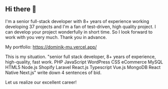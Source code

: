 ## Hi there 👋


I'm a senior full-stack developer with 8+ years of experience working developing 37 projects and I'm a fan of test-driven, high quality project.
I can develop your project wonderfully in short time.
So I look forward to work with you very much.
Thank you in advance.

My portfolio: https://dominik-mu.vercel.app/

This is my situation. "senior full stack developer, 8+ years of experience, high-quality, fast work.
PHP JavaScript WordPress CSS eCommerce
MySQL HTML5 Node.js Shopify Laravel React.js Typescript Vue.js MongoDB
React Native Next.js"
write down 4 sentences of bid.

Let us realize our excellent career!

